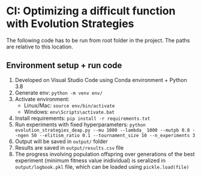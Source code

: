 # CI: Optimizing a difficult function with Evolution Strategies

The following code has to be run from root folder in the project. The paths are relative to this location.

## Environment setup + run code
1. Developed on Visual Studio Code using Conda environment + Python 3.8
2. Generate env: `python -m venv env/`
3. Activate environment: 
    - Linux/Mac: `source env/bin/activate`
    - Windows: `env\Scripts\activate.bat`
4. Install requirements: `pip install -r requirements.txt`
5. Run experiments with fixed hyperparameters: `python evolution_strategies_deap.py --mu 1000 --lambda_ 1000 --mutpb 0.8 --ngen 50 --elitism_ratio 0.1 --tournament_size 10 --n_experiments 3`
6. Output will be saved in `output/` folder
7. Results are saved in `output/results.csv` file
8. The progress involving population offspring over generations of the best experiment (minimum fitness value inidividual) is seralized in `output/logbook.pkl` file, which can be loaded using `pickle.load(file)`
